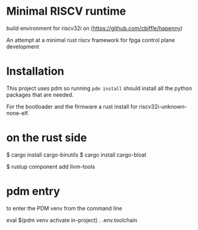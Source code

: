# Minimal RISCV runtime

build environment for riscv32i on (https://github.com/cbiffle/hapenny)

An attempt at a minimal rust riscv framework for fpga control plane development 

# Installation

This project uses pdm so running `pdm install` should install all the python packages that are needed.

For the bootloader and the firmware a rust install for riscv32i-unknown-none-elf. 

# on the rust side

$ cargo install cargo-binutils
$ cargo install cargo-bloat

$ rustup component add llvm-tools

# pdm entry

to enter the PDM venv from the command line 

eval $(pdm venv activate in-project)
. .env.toolchain
